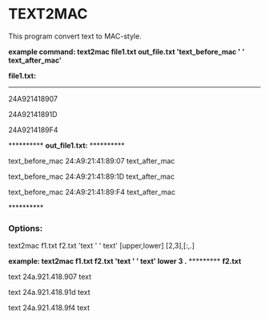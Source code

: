 <h1>TEXT2MAC</h1>

This program convert text to MAC-style.

<b>example command: text2mac file1.txt out_file.txt 'text_before_mac ' ' text_after_mac'</b>

<b>file1.txt:</b>
**********
<p>24A921418907</p>
<p>24A92141891D</p>
<p>24A9214189F4</p>
**********
<b>out_file1.txt:</b>
**********
<p>text_before_mac 24:A9:21:41:89:07 text_after_mac</p>
<p>text_before_mac 24:A9:21:41:89:1D text_after_mac</p>
<p>text_before_mac 24:A9:21:41:89:F4 text_after_mac</p>
**********
<h3>Options:</h3>
<p>text2mac f1.txt f2.txt 'text ' ' text' [upper,lower] [2,3],[:,.]</p>
<b>example: text2mac f1.txt f2.txt 'text ' ' text' lower 3 .</b>
*********
<b>f2.txt</b>
<p>text 24a.921.418.907 text</p>
<p>text 24a.921.418.91d text</p>
<p>text 24a.921.418.9f4 text</p>

